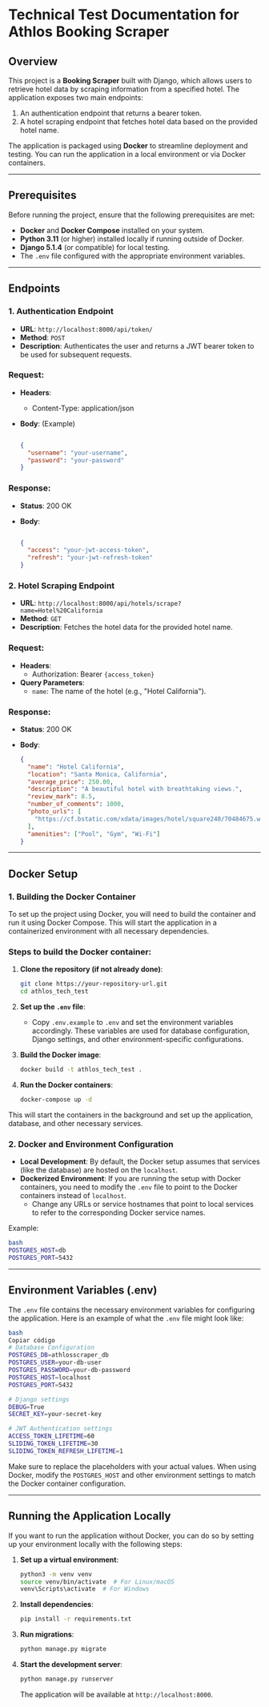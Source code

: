 # **Technical Test Documentation for Athlos Booking Scraper**

## **Overview**

This project is a **Booking Scraper** built with Django, which allows users to retrieve hotel data by scraping information from a specified hotel. The application exposes two main endpoints:

1. An authentication endpoint that returns a bearer token.
2. A hotel scraping endpoint that fetches hotel data based on the provided hotel name.

The application is packaged using **Docker** to streamline deployment and testing. You can run the application in a local environment or via Docker containers.

---

## **Prerequisites**

Before running the project, ensure that the following prerequisites are met:

- **Docker** and **Docker Compose** installed on your system.
- **Python 3.11** (or higher) installed locally if running outside of Docker.
- **Django 5.1.4** (or compatible) for local testing.
- The `.env` file configured with the appropriate environment variables.

---

## **Endpoints**

### 1. **Authentication Endpoint**

- **URL**: `http://localhost:8000/api/token/`
- **Method**: `POST`
- **Description**: Authenticates the user and returns a JWT bearer token to be used for subsequent requests.

### Request:

- **Headers**:
    - Content-Type: application/json
- **Body**: (Example)
    
    ```json
    
    {
      "username": "your-username",
      "password": "your-password"
    }
    
    ```
    

### Response:

- **Status**: 200 OK
- **Body**:
    
    ```json
    
    {
      "access": "your-jwt-access-token",
      "refresh": "your-jwt-refresh-token"
    }
    
    ```
    

### 2. **Hotel Scraping Endpoint**

- **URL**: `http://localhost:8000/api/hotels/scrape?name=Hotel%20California`
- **Method**: `GET`
- **Description**: Fetches the hotel data for the provided hotel name.

### Request:

- **Headers**:
    - Authorization: Bearer `{access_token}`
- **Query Parameters**:
    - `name`: The name of the hotel (e.g., "Hotel California").

### Response:

- **Status**: 200 OK
- **Body**:
    
    ```json
    {
      "name": "Hotel California",
      "location": "Santa Monica, California",
      "average_price": 250.00,
      "description": "A beautiful hotel with breathtaking views.",
      "review_mark": 8.5,
      "number_of_comments": 1000,
      "photo_urls": [
        "https://cf.bstatic.com/xdata/images/hotel/square240/70484675.webp"
      ],
      "amenities": ["Pool", "Gym", "Wi-Fi"]
    }
    ```
    

---

## **Docker Setup**

### 1. **Building the Docker Container**

To set up the project using Docker, you will need to build the container and run it using Docker Compose. This will start the application in a containerized environment with all necessary dependencies.

### Steps to build the Docker container:

1. **Clone the repository (if not already done)**:
    
    ```bash
    git clone https://your-repository-url.git
    cd athlos_tech_test
    ```
    
2. **Set up the `.env` file**:
    - Copy `.env.example` to `.env` and set the environment variables accordingly. These variables are used for database configuration, Django settings, and other environment-specific configurations.
3. **Build the Docker image**:
    
    ```bash
    docker build -t athlos_tech_test .
    ```
    
4. **Run the Docker containers**:
    
    ```bash
    docker-compose up -d
    ```
    

This will start the containers in the background and set up the application, database, and other necessary services.

### 2. **Docker and Environment Configuration**

- **Local Development**: By default, the Docker setup assumes that services (like the database) are hosted on the `localhost`.
- **Dockerized Environment**: If you are running the setup with Docker containers, you need to modify the `.env` file to point to the Docker containers instead of `localhost`.
    - Change any URLs or service hostnames that point to local services to refer to the corresponding Docker service names.

Example:

```bash
bash
POSTGRES_HOST=db
POSTGRES_PORT=5432
```

---

## **Environment Variables (.env)**

The `.env` file contains the necessary environment variables for configuring the application. Here is an example of what the `.env` file might look like:

```bash
bash
Copiar código
# Database Configuration
POSTGRES_DB=athlosscraper_db
POSTGRES_USER=your-db-user
POSTGRES_PASSWORD=your-db-password
POSTGRES_HOST=localhost
POSTGRES_PORT=5432

# Django settings
DEBUG=True
SECRET_KEY=your-secret-key

# JWT Authentication settings
ACCESS_TOKEN_LIFETIME=60
SLIDING_TOKEN_LIFETIME=30
SLIDING_TOKEN_REFRESH_LIFETIME=1

```

Make sure to replace the placeholders with your actual values. When using Docker, modify the `POSTGRES_HOST` and other environment settings to match the Docker container configuration.

---

## **Running the Application Locally**

If you want to run the application without Docker, you can do so by setting up your environment locally with the following steps:

1. **Set up a virtual environment**:
    
    ```bash
    python3 -m venv venv
    source venv/bin/activate  # For Linux/macOS
    venv\Scripts\activate  # For Windows
    ```
    
2. **Install dependencies**:
    
    ```bash
    pip install -r requirements.txt
    ```
    
3. **Run migrations**:
    
    ```bash
    python manage.py migrate
    ```
    
4. **Start the development server**:
    
    ```bash
    python manage.py runserver
    ```
    
    The application will be available at `http://localhost:8000`.
